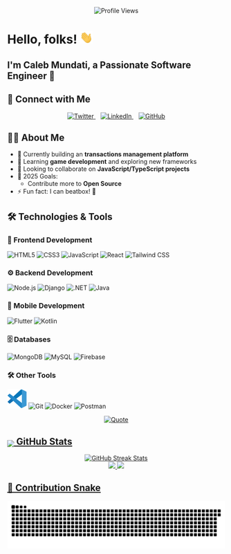 ﻿<p align="center">
  <img src="https://komarev.com/ghpvc/?username=MundatiC&color=0e75b6&style=flat" alt="Profile Views" />
</p>

# Hello, folks! <img src="./assets/wave.gif" width="30px">

## I'm Caleb Mundati, a Passionate Software Engineer 🚀

## 🔗 Connect with Me

<div align="center">
  <a href="https://www.twitter.com/CalebMundati/">
    <img height="50" src="https://img.icons8.com/color/twitterx" alt="Twitter"/>
  </a>
  &nbsp;&nbsp;
  <a href="https://www.linkedin.com/in/caleb-mundati/">
    <img height="50" src="https://img.icons8.com/fluency/48/000000/linkedin.png" alt="LinkedIn"/>
  </a>
  &nbsp;&nbsp;
  <a href="https://github.com/MundatiC">
    <img height="50" src="https://img.icons8.com/ios-filled/50/FFFFFF/github.png" alt="GitHub"/>
  </a>
</div>

## 👨‍💻 About Me

- 🔭 Currently building an **transactions management platform**
- 🌱 Learning **game development** and exploring new frameworks
- 👯 Looking to collaborate on **JavaScript/TypeScript projects**
- 🎯 2025 Goals: 
  - Contribute more to **Open Source**
- ⚡ Fun fact: I can beatbox! 🎤

## 🛠️ Technologies & Tools

### 📱 Frontend Development
<p>
  <img alt="HTML5" height="45" src="https://cdn.jsdelivr.net/gh/devicons/devicon/icons/html5/html5-original.svg"/>
  <img alt="CSS3" height="45" src="https://cdn.jsdelivr.net/gh/devicons/devicon/icons/css3/css3-original.svg"/>
  <img alt="JavaScript" height="45" src="https://cdn.jsdelivr.net/gh/devicons/devicon/icons/javascript/javascript-original.svg"/>
  <img alt="React" height="45" src="https://cdn.jsdelivr.net/gh/devicons/devicon/icons/react/react-original.svg"/>
  <img alt="Tailwind CSS" height="45" src="https://cdn.jsdelivr.net/gh/devicons/devicon/icons/tailwindcss/tailwindcss-original.svg"/>
</p>

### ⚙️ Backend Development
<p>
  <img alt="Node.js" height="45" src="https://cdn.jsdelivr.net/gh/devicons/devicon/icons/nodejs/nodejs-original.svg"/>
  <img alt="Django" height="45" src="https://cdn.jsdelivr.net/gh/devicons/devicon/icons/django/django-plain.svg"/>
  <img alt=".NET" height="45" src="https://cdn.jsdelivr.net/gh/devicons/devicon/icons/dotnetcore/dotnetcore-original.svg"/>
  <img alt="Java" height="45" src="https://cdn.jsdelivr.net/gh/devicons/devicon/icons/java/java-original.svg"/>
</p>

### 📱 Mobile Development
<p>
  <img alt="Flutter" height="45" src="https://cdn.jsdelivr.net/gh/devicons/devicon/icons/flutter/flutter-original.svg"/>
  <img alt="Kotlin" height="45" src="https://cdn.jsdelivr.net/gh/devicons/devicon/icons/kotlin/kotlin-original.svg"/>
</p>

### 🗄️ Databases
<p>
  <img alt="MongoDB" height="45" src="https://cdn.jsdelivr.net/gh/devicons/devicon/icons/mongodb/mongodb-original.svg"/>
  <img alt="MySQL" height="45" src="https://cdn.jsdelivr.net/gh/devicons/devicon/icons/mysql/mysql-original.svg"/>
  <img alt="Firebase" height="45" src="https://cdn.jsdelivr.net/gh/devicons/devicon/icons/firebase/firebase-plain.svg"/>
</p>

### 🛠️ Other Tools
<p>
  <img src="./assets/vs1.svg" alt="VS Code" width="45" height="45"/>
  <img alt="Git" height="45" src="https://cdn.jsdelivr.net/gh/devicons/devicon/icons/git/git-original.svg"/>
  <img alt="Docker" height="45" src="https://cdn.jsdelivr.net/gh/devicons/devicon/icons/docker/docker-original.svg"/>
  <img alt="Postman" height="45" src="https://cdn.jsdelivr.net/gh/devicons/devicon/icons/postman/postman-original.svg"/>
</p>

<p align = "center">
	<a href="https://github.com/piyushsuthar/github-readme-quotes"> <img alt = "Quote" src="https://quotes-github-readme.vercel.app/api?type=horizontal&theme=tokyonight&animation=grow_out_in&quoteCategory=programming">
</p>

## <img src="https://media1.giphy.com/media/v1.Y2lkPTc5MGI3NjExYzFhYzJkMmQ2MWQ3ZGY3MDhjZTE3MDI2Mzk3NzE1OWQyZTRlMmYwMCZjdD1z/iY8CRBdQXODJSCERIr/giphy.gif" width=5% valign="bottom"> GitHub Stats


<div align="center">
  <img src="https://github-readme-streak-stats.herokuapp.com/?user=MundatiC&theme=tokyonight_duo" alt="GitHub Streak Stats"/>
  <br>
  <img height="180em" src="https://github-readme-stats.vercel.app/api?username=MundatiC&show_icons=true&theme=radical&include_all_commits=true" />
  
  <img height="180em" src="https://github-readme-stats.vercel.app/api/top-langs/?username=MundatiC&layout=compact&langs_count=10&theme=radical&cache_seconds=3600" />

</div>

## 🐍 Contribution Snake 

<p align="center">
  <!-- Light mode -->
  <picture>
    <source media="(prefers-color-scheme: dark)" srcset="https://raw.githubusercontent.com/MundatiC/MundatiC/output/github-contribution-grid-snake-dark.svg">
    <img src="https://raw.githubusercontent.com/MundatiC/MundatiC/output/github-contribution-grid-snake.svg" alt="Snake animation" />
  </picture>
</p>
